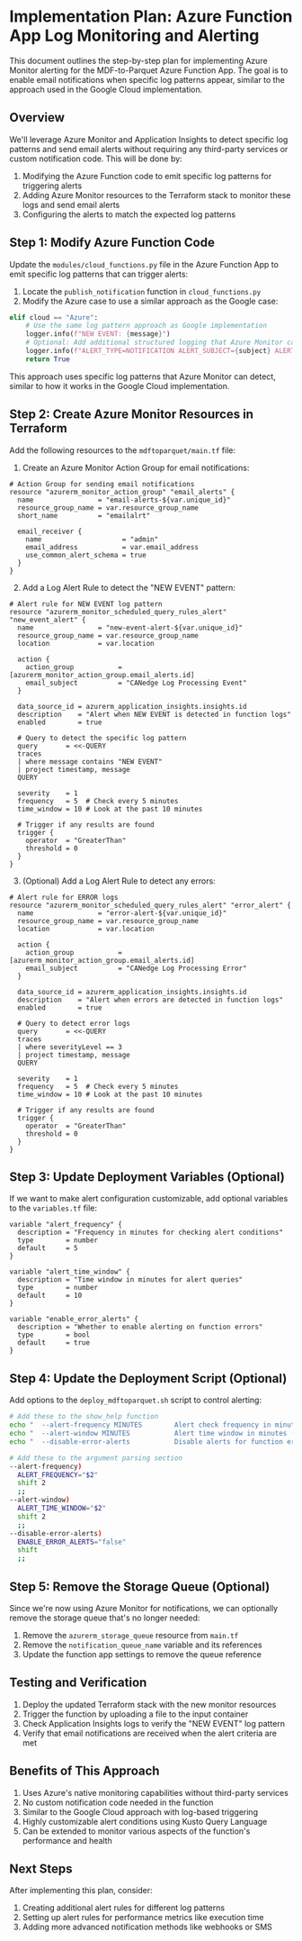 # Implementation Plan: Azure Function App Log Monitoring and Alerting

This document outlines the step-by-step plan for implementing Azure Monitor alerting for the MDF-to-Parquet Azure Function App. The goal is to enable email notifications when specific log patterns appear, similar to the approach used in the Google Cloud implementation.

## Overview

We'll leverage Azure Monitor and Application Insights to detect specific log patterns and send email alerts without requiring any third-party services or custom notification code. This will be done by:

1. Modifying the Azure Function code to emit specific log patterns for triggering alerts
2. Adding Azure Monitor resources to the Terraform stack to monitor these logs and send email alerts
3. Configuring the alerts to match the expected log patterns

## Step 1: Modify Azure Function Code

Update the `modules/cloud_functions.py` file in the Azure Function App to emit specific log patterns that can trigger alerts:

1. Locate the `publish_notification` function in `cloud_functions.py`
2. Modify the Azure case to use a similar approach as the Google case:

```python
elif cloud == "Azure":
    # Use the same log pattern approach as Google implementation
    logger.info(f"NEW EVENT: {message}")
    # Optional: Add additional structured logging that Azure Monitor can filter on
    logger.info(f"ALERT_TYPE=NOTIFICATION ALERT_SUBJECT={subject} ALERT_MESSAGE={message}")
    return True
```

This approach uses specific log patterns that Azure Monitor can detect, similar to how it works in the Google Cloud implementation.

## Step 2: Create Azure Monitor Resources in Terraform

Add the following resources to the `mdftoparquet/main.tf` file:

1. Create an Azure Monitor Action Group for email notifications:

```hcl
# Action Group for sending email notifications
resource "azurerm_monitor_action_group" "email_alerts" {
  name                = "email-alerts-${var.unique_id}"
  resource_group_name = var.resource_group_name
  short_name          = "emailalrt"

  email_receiver {
    name                    = "admin"
    email_address           = var.email_address
    use_common_alert_schema = true
  }
}
```

2. Add a Log Alert Rule to detect the "NEW EVENT" pattern:

```hcl
# Alert rule for NEW EVENT log pattern
resource "azurerm_monitor_scheduled_query_rules_alert" "new_event_alert" {
  name                = "new-event-alert-${var.unique_id}"
  resource_group_name = var.resource_group_name
  location            = var.location

  action {
    action_group           = [azurerm_monitor_action_group.email_alerts.id]
    email_subject          = "CANedge Log Processing Event"
  }

  data_source_id = azurerm_application_insights.insights.id
  description    = "Alert when NEW EVENT is detected in function logs"
  enabled        = true

  # Query to detect the specific log pattern
  query       = <<-QUERY
  traces
  | where message contains "NEW EVENT"
  | project timestamp, message
  QUERY
  
  severity    = 1
  frequency   = 5  # Check every 5 minutes
  time_window = 10 # Look at the past 10 minutes
  
  # Trigger if any results are found
  trigger {
    operator  = "GreaterThan"
    threshold = 0
  }
}
```

3. (Optional) Add a Log Alert Rule to detect any errors:

```hcl
# Alert rule for ERROR logs
resource "azurerm_monitor_scheduled_query_rules_alert" "error_alert" {
  name                = "error-alert-${var.unique_id}"
  resource_group_name = var.resource_group_name
  location            = var.location

  action {
    action_group           = [azurerm_monitor_action_group.email_alerts.id]
    email_subject          = "CANedge Log Processing Error"
  }

  data_source_id = azurerm_application_insights.insights.id
  description    = "Alert when errors are detected in function logs"
  enabled        = true

  # Query to detect error logs
  query       = <<-QUERY
  traces
  | where severityLevel == 3
  | project timestamp, message
  QUERY
  
  severity    = 1
  frequency   = 5  # Check every 5 minutes
  time_window = 10 # Look at the past 10 minutes
  
  # Trigger if any results are found
  trigger {
    operator  = "GreaterThan"
    threshold = 0
  }
}
```

## Step 3: Update Deployment Variables (Optional)

If we want to make alert configuration customizable, add optional variables to the `variables.tf` file:

```hcl
variable "alert_frequency" {
  description = "Frequency in minutes for checking alert conditions"
  type        = number
  default     = 5
}

variable "alert_time_window" {
  description = "Time window in minutes for alert queries"
  type        = number
  default     = 10
}

variable "enable_error_alerts" {
  description = "Whether to enable alerting on function errors"
  type        = bool
  default     = true
}
```

## Step 4: Update the Deployment Script (Optional)

Add options to the `deploy_mdftoparquet.sh` script to control alerting:

```bash
# Add these to the show_help function
echo "  --alert-frequency MINUTES        Alert check frequency in minutes (default: 5)"
echo "  --alert-window MINUTES           Alert time window in minutes (default: 10)"
echo "  --disable-error-alerts           Disable alerts for function errors"

# Add these to the argument parsing section
--alert-frequency)
  ALERT_FREQUENCY="$2"
  shift 2
  ;;
--alert-window)
  ALERT_TIME_WINDOW="$2" 
  shift 2
  ;;
--disable-error-alerts)
  ENABLE_ERROR_ALERTS="false"
  shift
  ;;
```

## Step 5: Remove the Storage Queue (Optional)

Since we're now using Azure Monitor for notifications, we can optionally remove the storage queue that's no longer needed:

1. Remove the `azurerm_storage_queue` resource from `main.tf`
2. Remove the `notification_queue_name` variable and its references
3. Update the function app settings to remove the queue reference

## Testing and Verification

1. Deploy the updated Terraform stack with the new monitor resources
2. Trigger the function by uploading a file to the input container
3. Check Application Insights logs to verify the "NEW EVENT" log pattern
4. Verify that email notifications are received when the alert criteria are met

## Benefits of This Approach

1. Uses Azure's native monitoring capabilities without third-party services
2. No custom notification code needed in the function
3. Similar to the Google Cloud approach with log-based triggering
4. Highly customizable alert conditions using Kusto Query Language
5. Can be extended to monitor various aspects of the function's performance and health

## Next Steps

After implementing this plan, consider:

1. Creating additional alert rules for different log patterns
2. Setting up alert rules for performance metrics like execution time
3. Adding more advanced notification methods like webhooks or SMS
